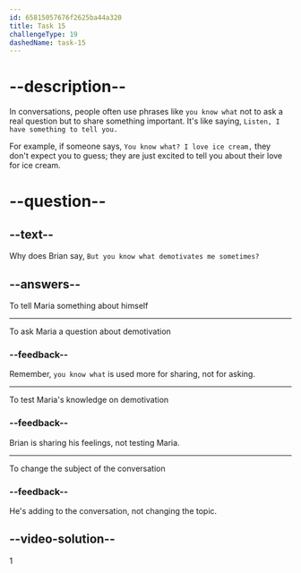 ```yaml
---
id: 65815057676f2625ba44a320
title: Task 15
challengeType: 19
dashedName: task-15
---
```


<!--
AUDIO REFERENCE:
Brian: That's great to hear, Maria. Learning and growing professionally motivates me a lot. But you know what demotivates me sometimes? 
-->

# --description--

In conversations, people often use phrases like `you know what` not to ask a real question but to share something important. It's like saying, `Listen, I have something to tell you.` 

For example, if someone says, `You know what? I love ice cream,` they don't expect you to guess; they are just excited to tell you about their love for ice cream.

# --question--

## --text--

Why does Brian say, `But you know what demotivates me sometimes?`

## --answers--

To tell Maria something about himself

---

To ask Maria a question about demotivation

### --feedback--

Remember, `you know what` is used more for sharing, not for asking.

---

To test Maria's knowledge on demotivation

### --feedback--

Brian is sharing his feelings, not testing Maria.

---

To change the subject of the conversation

### --feedback--

He's adding to the conversation, not changing the topic.

## --video-solution--

1
